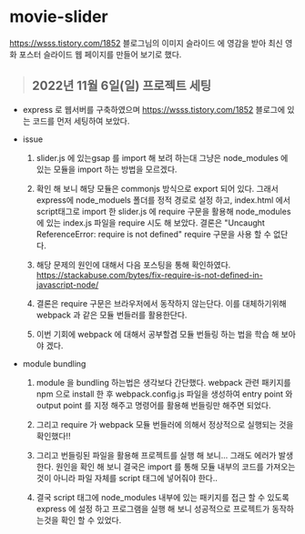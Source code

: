 # movie-slider
https://wsss.tistory.com/1852 블로그님의 이미지 슬라이드 에 영감을 받아 최신 영화 포스터 슬라이드 웹 페이지를 만들어 보기로 했다.

>## 2022년 11월 6일(일) 프로젝트 세팅
 - express 로 웹서버를 구축하였으며 https://wsss.tistory.com/1852 블로그에 있는 코드를 먼저 세팅하여 보았다.

- issue
   1. slider.js 에 있는gsap 를 import 해 보려 하는대 그냥은 node_modules 에 있는 모듈을 import 하는 방법을 모르겠다.
   2. 확인 해 보니 해당 모듈은 commonjs 방식으로 export 되어 있다. 그래서 express에 node_moduels 폴더를 정적 경로로 설정 하고, index.html 에서 script태그로 import 한 slider.js 에 require 구문을 활용해 node_modules 에 있는 index.js 파일을 require 시도 해 보았다. 결론은 "Uncaught ReferenceError: require is not defined" require 구문을 사용 할 수 없단다.

   3. 해당 문제의 원인에 대해서 다음 포스팅을 통해 확인하였다. https://stackabuse.com/bytes/fix-require-is-not-defined-in-javascript-node/

   4. 결론은 require 구문은 브라우저에서 동작하지 않는단다. 이를 대체하기위해 webpack 과 같은 모듈 번들러를 활용한단다.

   5. 이번 기회에 webpack 에 대해서 공부할겸 모듈 번들링 하는 법을 학습 해 보아야 겠다.

- module bundling

   1. module 을 bundling 하는법은 생각보다 간단했다. webpack 관련 패키지를 npm 으로 install 한 후 webpack.config.js 파일을 생성하여 entry point 와 output point 를 지정 해주고 명령어를 활용해 번들링만 해주면 되었다.
   2. 그리고 require 가 webpack 모듈 번들러에 의해서 정상적으로 실행되는 것을 확인했다!!

   3. 그리고 번들링된 파일을 활용해 프로젝트를 실행 해 보니... 그래도 에러가 발생한다. 원인을 확인 해 보니 결국은 import 를 통해 모듈 내부의 코드를 가져오는 것이 아니라 파일 자체를 script 태그에 넣어줘야 한다..

   4. 결국 script 태그에 node_modules 내부에 있는 패키지를 접근 할 수 있도록 express 에 설정 하고 프로그램을 실행 해 보니 성공적으로 프로젝트가 동작하는것을 확인 할 수 있었다. 